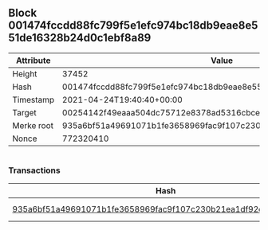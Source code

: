 ## Block 001474fccdd88fc799f5e1efc974bc18db9eae8e551de16328b24d0c1ebf8a89

Attribute | Value
--- | ---
Height | 37452
Hash | 001474fccdd88fc799f5e1efc974bc18db9eae8e551de16328b24d0c1ebf8a89
Timestamp | 2021-04-24T19:40:40+00:00
Target | 00254142f49eaaa504dc75712e8378ad5316cbcead634704b3734b6271167cc4
Merke root | 935a6bf51a49691071b1fe3658969fac9f107c230b21ea1df92d477dc3fd6e3f
Nonce | 772320410

```

```

### Transactions

Hash | Amount
--- | ---
[935a6bf51a49691071b1fe3658969fac9f107c230b21ea1df92d477dc3fd6e3f](935a6bf51a49691071b1fe3658969fac9f107c230b21ea1df92d477dc3fd6e3f.md) | 10.00000000 SKEPTI 
